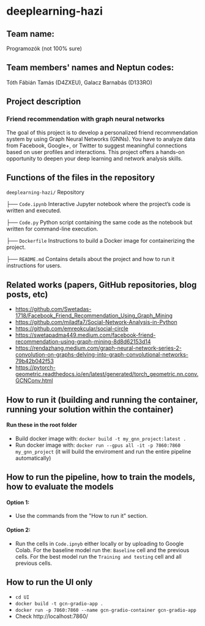 # deeplearning-hazi
## Team name:
Programozók (not 100% sure)

## Team members' names and Neptun codes:
Tóth Fábián Tamás (D4ZXEU), 
Galacz Barnabás (D133RO)
## Project description
### Friend recommendation with graph neural networks
The goal of this project is to develop a personalized friend recommendation system by using Graph Neural Networks (GNNs). You have to analyze data from Facebook, Google+, or Twitter to suggest meaningful connections based on user profiles and interactions. This project offers a hands-on opportunity to deepen your deep learning and network analysis skills. 
## Functions of the files in the repository
`deeplearning-hazi/`     Repository

├── `Code.ipynb`         Interactive Jupyter notebook where the project’s code is written and executed.

├── `Code.py`            Python script containing the same code as the notebook but written for command-line execution.

├── `Dockerfile`         Instructions to build a Docker image for containerizing the project.

├── `README.md`          Contains details about the project and how to run it instructions for users.


## Related works (papers, GitHub repositories, blog posts, etc)
- https://github.com/Swetadas-1718/Facebook_Friend_Recommendation_Using_Graph_Mining
- https://github.com/miladfa7/Social-Network-Analysis-in-Python
- https://github.com/emreokcular/social-circle
- https://swetapadma449.medium.com/facebook-friend-recommendation-using-graph-mining-8d8d62153d14
- https://rendazhang.medium.com/graph-neural-network-series-2-convolution-on-graphs-delving-into-graph-convolutional-networks-79b42b042f53
- https://pytorch-geometric.readthedocs.io/en/latest/generated/torch_geometric.nn.conv.GCNConv.html

## How to run it (building and running the container, running your solution within the container)
#### Run these in the root folder
- Build docker image with: `docker build -t my_gnn_project:latest .`
- Run docker image with: `docker run --gpus all -it -p 7860:7860 my_gnn_project`
(it will build the enviroment and run the entire pipeline automatically)

## How to run the pipeline, how to train the models, how to evaluate the models
#### Option 1:
- Use the commands from the "How to run it" section.

#### Option 2:
- Run the cells in `Code.ipnyb` either locally or by uploading to Google Colab. For the baseline model run the: `Baseline` cell and the previous cells. For the best model run the `Training and testing` cell and all previous cells.

## How to run the UI only
- `cd UI`
- `docker build -t gcn-gradio-app .`
- `docker run -p 7860:7860 --name gcn-gradio-container gcn-gradio-app`
- Check http://localhost:7860/


